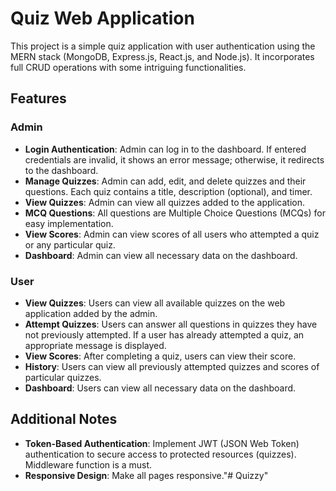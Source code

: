# Quiz Web Application

This project is a simple quiz application with user authentication using the MERN stack (MongoDB, Express.js, React.js, and Node.js). It incorporates full CRUD operations with some intriguing functionalities.

## Features

### Admin
- **Login Authentication**: Admin can log in to the dashboard. If entered credentials are invalid, it shows an error message; otherwise, it redirects to the dashboard.
- **Manage Quizzes**: Admin can add, edit, and delete quizzes and their questions. Each quiz contains a title, description (optional), and timer.
- **View Quizzes**: Admin can view all quizzes added to the application.
- **MCQ Questions**: All questions are Multiple Choice Questions (MCQs) for easy implementation.
- **View Scores**: Admin can view scores of all users who attempted a quiz or any particular quiz.
- **Dashboard**: Admin can view all necessary data on the dashboard.

### User
- **View Quizzes**: Users can view all available quizzes on the web application added by the admin.
- **Attempt Quizzes**: Users can answer all questions in quizzes they have not previously attempted. If a user has already attempted a quiz, an appropriate message is displayed.
- **View Scores**: After completing a quiz, users can view their score.
- **History**: Users can view all previously attempted quizzes and scores of particular quizzes.
- **Dashboard**: Users can view all necessary data on the dashboard.

## Additional Notes
- **Token-Based Authentication**: Implement JWT (JSON Web Token) authentication to secure access to protected resources (quizzes). Middleware function is a must.
- **Responsive Design**: Make all pages responsive."# Quizzy" 
